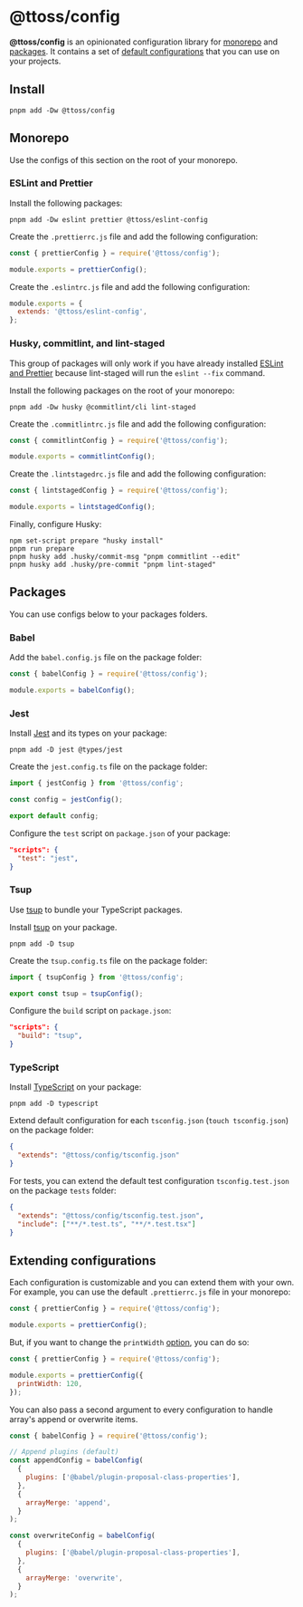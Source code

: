 # @ttoss/config

**@ttoss/config** is an opinionated configuration library for [monorepo](#monorepo) and [packages](#packages). It contains a set of [default configurations](./defaults) that you can use on your projects.

## Install

```shell
pnpm add -Dw @ttoss/config
```

## Monorepo

Use the configs of this section on the root of your monorepo.

### ESLint and Prettier

Install the following packages:

```shell
pnpm add -Dw eslint prettier @ttoss/eslint-config

```

Create the `.prettierrc.js` file and add the following configuration:

```js title=".prettierrc.js"
const { prettierConfig } = require('@ttoss/config');

module.exports = prettierConfig();
```

Create the `.eslintrc.js` file and add the following configuration:

```js title=".eslintrc.js"
module.exports = {
  extends: '@ttoss/eslint-config',
};
```

### Husky, commitlint, and lint-staged

This group of packages will only work if you have already installed [ESLint and Prettier](#eslint-and-prettier) because lint-staged will run the `eslint --fix` command.

Install the following packages on the root of your monorepo:

```shell
pnpm add -Dw husky @commitlint/cli lint-staged
```

Create the `.commitlintrc.js` file and add the following configuration:

```js title=".commitlintrc.js"
const { commitlintConfig } = require('@ttoss/config');

module.exports = commitlintConfig();
```

Create the `.lintstagedrc.js` file and add the following configuration:

```js title=".lintstagedrc.js"
const { lintstagedConfig } = require('@ttoss/config');

module.exports = lintstagedConfig();
```

Finally, configure Husky:

```shell
npm set-script prepare "husky install"
pnpm run prepare
pnpm husky add .husky/commit-msg "pnpm commitlint --edit"
pnpm husky add .husky/pre-commit "pnpm lint-staged"
```

## Packages

You can use configs below to your packages folders.

### Babel

Add the `babel.config.js` file on the package folder:

```js title="babel.config.js"
const { babelConfig } = require('@ttoss/config');

module.exports = babelConfig();
```

### Jest

Install [Jest](https://jestjs.io/) and its types on your package:

```shell
pnpm add -D jest @types/jest
```

Create the `jest.config.ts` file on the package folder:

```ts title="jest.config.ts"
import { jestConfig } from '@ttoss/config';

const config = jestConfig();

export default config;
```

Configure the `test` script on `package.json` of your package:

```json title="package.json"
"scripts": {
  "test": "jest",
}
```

### Tsup

Use [tsup](https://tsup.egoist.sh/) to bundle your TypeScript packages.

Install [tsup](https://tsup.egoist.sh/) on your package.

```shell
pnpm add -D tsup
```

Create the `tsup.config.ts` file on the package folder:

```ts title="tsup.config.ts"
import { tsupConfig } from '@ttoss/config';

export const tsup = tsupConfig();
```

Configure the `build` script on `package.json`:

```json title="package.json"
"scripts": {
  "build": "tsup",
}
```

### TypeScript

Install [TypeScript](https://www.npmjs.com/package/typescript) on your package:

```shell
pnpm add -D typescript
```

Extend default configuration for each `tsconfig.json` (`touch tsconfig.json`) on the package folder:

```json title="tsconfig.json"
{
  "extends": "@ttoss/config/tsconfig.json"
}
```

For tests, you can extend the default test configuration `tsconfig.test.json` on the package `tests` folder:

```json title="tests/tsconfig.json"
{
  "extends": "@ttoss/config/tsconfig.test.json",
  "include": ["**/*.test.ts", "**/*.test.tsx"]
}
```

## Extending configurations

Each configuration is customizable and you can extend them with your own. For example, you can use the default `.prettierrc.js` file in your monorepo:

```js title=".prettierrc.js"
const { prettierConfig } = require('@ttoss/config');

module.exports = prettierConfig();
```

But, if you want to change the `printWidth` [option](https://prettier.io/docs/en/options.html), you can do so:

```js title=".prettierrc.js"
const { prettierConfig } = require('@ttoss/config');

module.exports = prettierConfig({
  printWidth: 120,
});
```

You can also pass a second argument to every configuration to handle array's append or overwrite items.

```js title="babel.config.js"
const { babelConfig } = require('@ttoss/config');

// Append plugins (default)
const appendConfig = babelConfig(
  {
    plugins: ['@babel/plugin-proposal-class-properties'],
  },
  {
    arrayMerge: 'append',
  }
);

const overwriteConfig = babelConfig(
  {
    plugins: ['@babel/plugin-proposal-class-properties'],
  },
  {
    arrayMerge: 'overwrite',
  }
);
```
